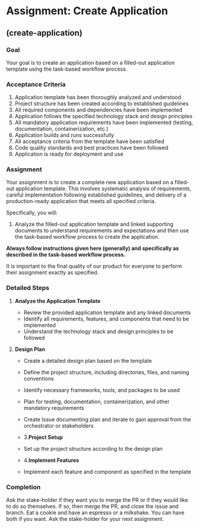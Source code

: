 # Assignment: Create Application

## (create-application)

### Goal

Your goal is to create an application based on a filled-out application template using the task-based workflow process.

### Acceptance Criteria

1. Application template has been thoroughly analyzed and understood
2. Project structure has been created according to established guidelines
3. All required components and dependencies have been implemented
4. Application follows the specified technology stack and design principles
5. All mandatory application requirements have been implemented (testing, documentation, containerization, etc.)
6. Application builds and runs successfully
7. All acceptance criteria from the template have been satisfied
8. Code quality standards and best practices have been followed
9. Application is ready for deployment and use

### Assignment

Your assignment is to create a complete new application based on a filled-out application template. This involves systematic analysis of requirements, careful implementation following established guidelines, and delivery of a production-ready application that meets all specified criteria.

Specifically, you will:

1. Analyze the filled-out application template and linked supporting documents to understand requirements and expectations and then use the task-based workflow process to create the application.

**Always follow instructions given here (generally) and specifically as described in the task-based workflow process.**

It is important to the final quality of our product for everyone to perform their assignment exactly as specified.

### Detailed Steps

1. **Analyze the Application Template**
   - Review the provided application template and any linked documents
   - Identify all requirements, features, and components that need to be implemented
   - Understand the technology stack and design principles to be followed

2. **Design Plan**
   - Create a detailed design plan based on the template
   - Define the project structure, including directories, files, and naming conventions
   - Identify necessary frameworks, tools, and packages to be used
   - Plan for testing, documentation, containerization, and other mandatory requirements
   - Create Issue documenting plan and iterate to gain approval from the orchestrator or stakeholders

   - 3.**Project Setup**
   - Set up the project structure according to the design plan
   - 4.**Implement Features**
   - Implement each feature and component as specified in the template

### Completion

Ask the stake-holder if they want you to merge the PR or if they would like to do so themselves.
If so, then merge the PR, and close the issue and branch.
Eat a cookie and have an espresso or a milkshake. You can have both if you want.
Ask the stake-holder for your next assignment.
